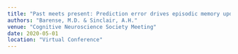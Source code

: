 ```yaml
---
title: "Past meets present: Prediction error drives episodic memory updating"
authors: "Barense, M.D. & Sinclair, A.H."
venue: "Cognitive Neuroscience Society Meeting"
date: 2020-05-01
location: "Virtual Conference"
---
```

